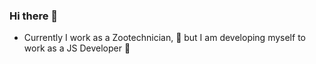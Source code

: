 ### Hi there 👋

- Currently I work as a Zootechnician, 🌱
 but 
 I am developing myself to work as a JS Developer 🔭


